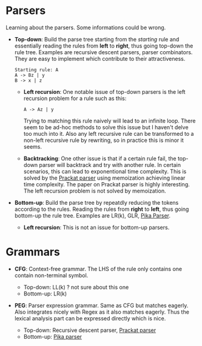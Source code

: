Parsers
=======

Learning about the parsers. Some informations could be wrong.

* **Top-down**: Build the parse tree starting from the _starting_ rule and essentially reading the rules from **left** to **right**, thus going top-down the rule tree. Examples are recursive descent parsers, parser combinators. They are easy to implement which contribute to their attractiveness.

	```
	Starting rule: A
	A -> Bz | y
	B -> x | z
	```

	* **Left recursion**: One notable issue of top-down parsers is the left recursion problem for a rule such as this:

		```
		A -> Az | y
		```

		Trying to matching this rule naively will lead to an infinite loop. There seem to be ad-hoc methods to solve this issue but I haven't delve too much into it. Also any left recursive rule can be transformed to a non-left recursive rule by rewriting, so in practice this is minor it seems.

	* **Backtracking**: One other issue is that if a certain rule fail, the top-down parser will backtrack and try with another rule. In certain scenarios, this can lead to exponentional time complexity. This is solved by the [Prackat parser](https://bford.info/pub/lang/packrat-icfp02.pdf) using memoization achieving linear time complexity. The paper on Prackat parser is highly interesting. The left recursion problem is not solved by memoization.

* **Bottom-up**: Build the parse tree by repeatdly reducing the tokens according to the rules. Reading the rules from **right** to **left**, thus going bottom-up the rule tree. Examples are LR(k), GLR, [Pika Parser](https://arxiv.org/abs/2005.06444).

	* **Left recursion**: This is not an issue for bottom-up parsers.

Grammars
========

* **CFG**: Context-free grammar. The LHS of the rule only contains one contain non-terminal symbol.
	* Top-down: LL(k) ? not sure about this one
	* Bottom-up: LR(k)

* **PEG**: Parser expression grammar. Same as CFG but matches eagerly. Also integrates nicely with Regex as it also matches eagerly. Thus the lexical analysis part can be expressed directly which is nice.
	* Top-down: Recursive descent parser, [Prackat parser](https://bford.info/pub/lang/packrat-icfp02.pdf)
	* Bottom-up: [Pika parser](https://arxiv.org/abs/2005.06444)
